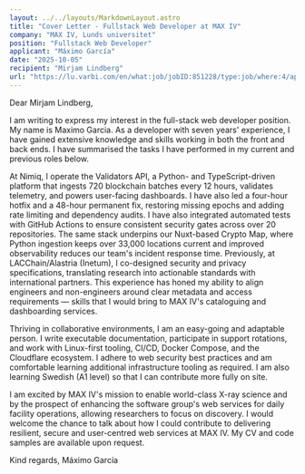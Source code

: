 ```yaml
---
layout: ../../layouts/MarkdownLayout.astro
title: "Cover Letter - Fullstack Web Developer at MAX IV"
company: "MAX IV, Lunds universitet"
position: "Fullstack Web Developer"
applicant: "Máximo García"
date: "2025-10-05"
recipient: "Mirjam Lindberg"
url: "https://lu.varbi.com/en/what:job/jobID:851228/type:job/where:4/apply:1"
---
```


Dear Mirjam Lindberg,

I am writing to express my interest in the full-stack web developer position. My name is Maximo Garcia. As a developer with seven years' experience, I have gained extensive knowledge and skills working in both the front and back ends. I have summarised the tasks I have performed in my current and previous roles below.

At Nimiq, I operate the Validators API, a Python- and TypeScript-driven platform that ingests 720 blockchain batches every 12 hours, validates telemetry, and powers user-facing dashboards. I have also led a four-hour hotfix and a 48-hour permanent fix, restoring missing epochs and adding rate limiting and dependency audits. I have also integrated automated tests with GitHub Actions to ensure consistent security gates across over 20 repositories. The same stack underpins our Nuxt-based Crypto Map, where Python ingestion keeps over 33,000 locations current and improved observability reduces our team's incident response time. Previously, at LACChain/Alastria (Inetum), I co-designed security and privacy specifications, translating research into actionable standards with international partners. This experience has honed my ability to align engineers and non-engineers around clear metadata and access requirements — skills that I would bring to MAX IV's cataloguing and dashboarding services.

Thriving in collaborative environments, I am an easy-going and adaptable person. I write executable documentation, participate in support rotations, and work with Linux-first tooling, CI/CD, Docker Compose, and the Cloudflare ecosystem. I adhere to web security best practices and am comfortable learning additional infrastructure tooling as required. I am also learning Swedish (A1 level) so that I can contribute more fully on site.

I am excited by MAX IV's mission to enable world-class X-ray science and by the prospect of enhancing the software group's web services for daily facility operations, allowing researchers to focus on discovery. I would welcome the chance to talk about how I could contribute to delivering resilient, secure and user-centred web services at MAX IV. My CV and code samples are available upon request.

Kind regards,
Máximo García
